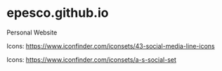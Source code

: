 # epesco.github.io
Personal Website

Icons: https://www.iconfinder.com/iconsets/43-social-media-line-icons

Icons: https://www.iconfinder.com/iconsets/a-s-social-set
